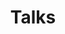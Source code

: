 ---
layout: page
permalink: /talks/
title: Talks
description: publications by categories in reversed chronological order. generated by jekyll-scholar.
nav: true
nav_order: 3
---